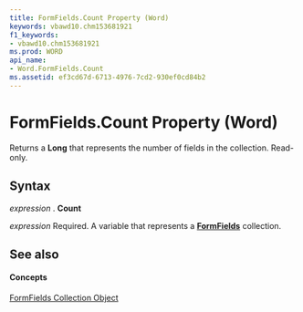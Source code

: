```yaml
---
title: FormFields.Count Property (Word)
keywords: vbawd10.chm153681921
f1_keywords:
- vbawd10.chm153681921
ms.prod: WORD
api_name:
- Word.FormFields.Count
ms.assetid: ef3cd67d-6713-4976-7cd2-930ef0cd84b2
---
```



# FormFields.Count Property (Word)

Returns a  **Long** that represents the number of fields in the collection. Read-only.


## Syntax

 _expression_ . **Count**

 _expression_ Required. A variable that represents a **[FormFields](formfields-object-word.md)** collection.


## See also


#### Concepts


[FormFields Collection Object](formfields-object-word.md)

